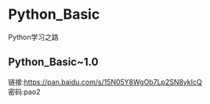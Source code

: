# Python_Basic
Python学习之路
## Python_Basic~1.0
链接:https://pan.baidu.com/s/15N05Y8WgOb7Lp2SN8ykIcQ  
密码:pao2
